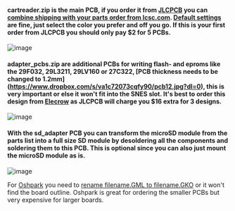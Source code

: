 #### cartreader.zip is the main PCB, if you order it from [JLCPCB](https://jlcpcb.com/quote) you can [combine shipping with your parts order from lcsc.com](https://github.com/sanni/cartreader/wiki/Needed-Parts). [Default settings](https://www.dropbox.com/s/06dnus50ikmsmya/pcb16.jpg?dl=0) are fine, just select the color you prefer and off you go. If this is your first order from JLCPCB you should only pay $2 for 5 PCBs.    

![image](https://dl.dropboxusercontent.com/s/ta7pjoxn9kirtan/v17pcb.png?dl=1)   

#### adapter_pcbs.zip are additional PCBs for writing flash- and eproms like the 29F032, 29L3211, 29LV160 or 27C322, [PCB thickness needs to be changed to 1.2mm] (https://www.dropbox.com/s/va1c72073cqfy90/pcb12.jpg?dl=0), this is very important or else it won't fit into the SNES slot. It's best to order this design from [Elecrow](https://www.elecrow.com/pcb-manufacturing.html) as JLCPCB will charge you $16 extra for 3 designs.    
   
![image](https://dl.dropboxusercontent.com/s/msi0bsg2f83z2yt/adapter_pcbs.gif?dl=1)    

#### With the sd_adapter PCB you can transform the microSD module from the parts list into a full size SD module by desoldering all the components and soldering them to this PCB. This is optional since you can also just mount the microSD module as is.  

![image](https://dl.dropboxusercontent.com/s/jcse9iaxm3bbuu6/sd_adapter.pngg?dl=1)    


For [Oshpark](https://oshpark.com/) you need to [rename filename.GML to filename.GKO](https://www.dropbox.com/s/0rcvhalgeu11sf8/rename.jpg?dl=0) or it won't find the board outline. Oshpark is great for ordering the smaller PCBs but very expensive for larger boards.   
